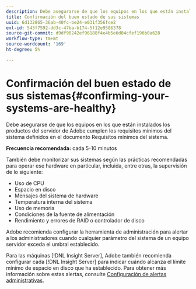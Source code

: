 ```yaml
---
description: Debe asegurarse de que los equipos en los que están instalados los productos del servidor de Adobe cumplen los requisitos mínimos del sistema definidos en el documento Requisitos mínimos del sistema.
title: Confirmación del buen estado de sus sistemas
uuid: 6d132865-36ab-40fc-be24-e031f356fce2
exl-id: 543f7592-dd3c-47ba-b174-5f12e9586378
source-git-commit: d9df90242ef96188f4e4b5e6d04cfef196b0a628
workflow-type: tm+mt
source-wordcount: '169'
ht-degree: 5%

---
```


# Confirmación del buen estado de sus sistemas{#confirming-your-systems-are-healthy}

Debe asegurarse de que los equipos en los que están instalados los productos del servidor de Adobe cumplen los requisitos mínimos del sistema definidos en el documento Requisitos mínimos del sistema.

**Frecuencia recomendada:** cada 5-10 minutos

También debe monitorizar sus sistemas según las prácticas recomendadas para operar ese hardware en particular, incluida, entre otras, la supervisión de lo siguiente:

* Uso de CPU
* Espacio en disco
* Mensajes del sistema de hardware
* Temperatura interna del sistema
* Uso de memoria
* Condiciones de la fuente de alimentación
* Rendimiento y errores de RAID o controlador de disco

Adobe recomienda configurar la herramienta de administración para alertar a los administradores cuando cualquier parámetro del sistema de un equipo servidor exceda el umbral establecido.

Para las máquinas [!DNL Insight Server], Adobe también recomienda configurar cada [!DNL Insight Server] para indicar cuándo alcanza el límite mínimo de espacio en disco que ha establecido. Para obtener más información sobre estas alertas, consulte [Configuración de alertas administrativas](../../../home/c-inst-svr/c-admin-inst-svr/t-config-adm-alrts.md#task-0858f588da4941aa9d4952f6592681aa).
